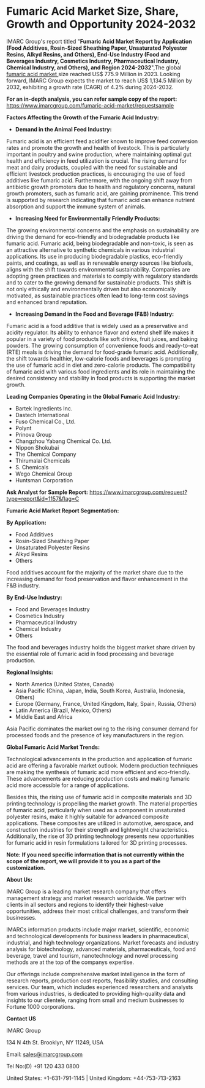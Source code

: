 ﻿# Fumaric Acid Market Size, Share, Growth and Opportunity 2024-2032
IMARC Group's report titled "**Fumaric Acid Market Report by Application (Food Additives, Rosin-Sized Sheathing Paper, Unsaturated Polyester Resins, Alkyd Resins, and Others), End-Use Industry (Food and Beverages Industry, Cosmetics Industry, Pharmaceutical Industry, Chemical Industry, and Others), and Region 2024-2032**",The global [fumaric acid market ](https://www.imarcgroup.com/fumaric-acid-market)size reached US$ 775.9 Million in 2023. Looking forward, IMARC Group expects the market to reach US$ 1,134.5 Million by 2032, exhibiting a growth rate (CAGR) of 4.2% during 2024-2032.

**For an in-depth analysis, you can refer sample copy of the report:** <https://www.imarcgroup.com/fumaric-acid-market/requestsample>

**Factors Affecting the Growth of the Fumaric Acid Industry:**

- **Demand in the Animal Feed Industry:**

Fumaric acid is an efficient feed acidifier known to improve feed conversion rates and promote the growth and health of livestock. This is particularly important in poultry and swine production, where maintaining optimal gut health and efficiency in feed utilization is crucial. The rising demand for meat and dairy products, coupled with the need for sustainable and efficient livestock production practices, is encouraging the use of feed additives like fumaric acid. Furthermore, with the ongoing shift away from antibiotic growth promoters due to health and regulatory concerns, natural growth promoters, such as fumaric acid, are gaining prominence. This trend is supported by research indicating that fumaric acid can enhance nutrient absorption and support the immune system of animals.

- **Increasing Need for Environmentally Friendly Products:**

The growing environmental concerns and the emphasis on sustainability are driving the demand for eco-friendly and biodegradable products like fumaric acid. Fumaric acid, being biodegradable and non-toxic, is seen as an attractive alternative to synthetic chemicals in various industrial applications. Its use in producing biodegradable plastics, eco-friendly paints, and coatings, as well as in renewable energy sources like biofuels, aligns with the shift towards environmental sustainability. Companies are adopting green practices and materials to comply with regulatory standards and to cater to the growing demand for sustainable products. This shift is not only ethically and environmentally driven but also economically motivated, as sustainable practices often lead to long-term cost savings and enhanced brand reputation.

- **Increasing Demand in the Food and Beverage (F&B) Industry:**

Fumaric acid is a food additive that is widely used as a preservative and acidity regulator. Its ability to enhance flavor and extend shelf life makes it popular in a variety of food products like soft drinks, fruit juices, and baking powders. The growing consumption of convenience foods and ready-to-eat (RTE) meals is driving the demand for food-grade fumaric acid. Additionally, the shift towards healthier, low-calorie foods and beverages is prompting the use of fumaric acid in diet and zero-calorie products. The compatibility of fumaric acid with various food ingredients and its role in maintaining the desired consistency and stability in food products is supporting the market growth.

**Leading Companies Operating in the Global Fumaric Acid Industry:**

- Bartek Ingredients Inc.
- Dastech International
- Fuso Chemical Co., Ltd.
- Polynt
- Prinova Group
- Changzhou Yabang Chemical Co. Ltd.
- Nippon Shokubai
- The Chemical Company
- Thirumalai Chemicals
- S. Chemicals
- Wego Chemical Group
- Huntsman Corporation

**Ask Analyst for Sample Report:** <https://www.imarcgroup.com/request?type=report&id=1157&flag=C>

**Fumaric Acid Market Report Segmentation:**

**By Application:**

- Food Additives
- Rosin-Sized Sheathing Paper
- Unsaturated Polyester Resins
- Alkyd Resins
- Others

Food additives account for the majority of the market share due to the increasing demand for food preservation and flavor enhancement in the F&B industry.

**By End-Use Industry:**

- Food and Beverages Industry
- Cosmetics Industry
- Pharmaceutical Industry
- Chemical Industry
- Others

The food and beverages industry holds the biggest market share driven by the essential role of fumaric acid in food processing and beverage production.

**Regional Insights:**

- North America (United States, Canada)
- Asia Pacific (China, Japan, India, South Korea, Australia, Indonesia, Others)
- Europe (Germany, France, United Kingdom, Italy, Spain, Russia, Others)
- Latin America (Brazil, Mexico, Others)
- Middle East and Africa

Asia Pacific dominates the market owing to the rising consumer demand for processed foods and the presence of key manufacturers in the region.

**Global Fumaric Acid Market Trends:**

Technological advancements in the production and application of fumaric acid are offering a favorable market outlook. Modern production techniques are making the synthesis of fumaric acid more efficient and eco-friendly. These advancements are reducing production costs and making fumaric acid more accessible for a range of applications.

Besides this, the rising use of fumaric acid in composite materials and 3D printing technology is propelling the market growth. The material properties of fumaric acid, particularly when used as a component in unsaturated polyester resins, make it highly suitable for advanced composite applications. These composites are utilized in automotive, aerospace, and construction industries for their strength and lightweight characteristics. Additionally, the rise of 3D printing technology presents new opportunities for fumaric acid in resin formulations tailored for 3D printing processes.

**Note: If you need specific information that is not currently within the scope of the report, we will provide it to you as a part of the customization.**

**About Us:**

IMARC Group is a leading market research company that offers management strategy and market research worldwide. We partner with clients in all sectors and regions to identify their highest-value opportunities, address their most critical challenges, and transform their businesses.

IMARCs information products include major market, scientific, economic and technological developments for business leaders in pharmaceutical, industrial, and high technology organizations. Market forecasts and industry analysis for biotechnology, advanced materials, pharmaceuticals, food and beverage, travel and tourism, nanotechnology and novel processing methods are at the top of the companys expertise.

Our offerings include comprehensive market intelligence in the form of research reports, production cost reports, feasibility studies, and consulting services. Our team, which includes experienced researchers and analysts from various industries, is dedicated to providing high-quality data and insights to our clientele, ranging from small and medium businesses to Fortune 1000 corporations.

**Contact US**

IMARC Group

134 N 4th St. Brooklyn, NY 11249, USA

Email: sales@imarcgroup.com

Tel No:(D) +91 120 433 0800

United States: +1-631-791-1145 | United Kingdom: +44-753-713-2163

